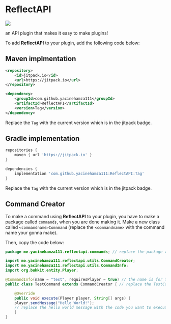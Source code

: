 # ReflectAPI
![](https://jitpack.io/v/yacinehamza111/ReflectAPI.svg)

an API plugin that makes it easy to make plugins!


To add **ReflectAPI** to your plugin, add the following code below:

## Maven implmentation

```xml
<repository>
	<id>jitpack.io</id>
	<url>https://jitpack.io</url>
</repository>
```

```xml
<dependency>
	<groupId>com.github.yacinehamza111</groupId>
	<artifactId>ReflectAPI</artifactId>
	<version>Tag</version>
</dependency>
```

Replace the `Tag` with the current version which is in the jitpack badge.



## Gradle implementation

```gradle
repositories {
	maven { url 'https://jitpack.io' }
}
```


```gradle
dependencies {
	implementation 'com.github.yacinehamza111:ReflectAPI:Tag'
}
```

Replace the `Tag` with the current version which is in the jitpack badge.


## Command Creator

To make a command using **ReflectAPI** to your plugin, you have to make a package called `commands`, when you are done making it. Make a new class called `<commandname>Comnmand` (replace the `<commandname>` with the command name your gonna make).

Then, copy the code below:

```Java
package me.yacinehamza111.reflectapi.commands; // replace the package with your package or else you will get an error.

import me.yacinehamza111.reflectapi.utils.CommandCreator;
import me.yacinehamza111.reflectapi.utils.CommandInfo;
import org.bukkit.entity.Player;

@CommandInfo(name = "test", requiresPlayer = true) // the name is for the command name (also, replace the 'test' command name to your command name), and the requiresPlayer just makes it so if the command requires a player to execute it, then keep it to true. Otherwise make it false to make it so only console can run the command.
public class TestCommand extends CommandCreator { // replace the TestCommand class to your class (don't rename your class to TestCommand since its not necessary)

    @Override
    public void execute(Player player, String[] args) {
	player.sendMessage("Hello World!");
	// replace the hello world message with the code you want to execute when you run the command.
    }
}

```
